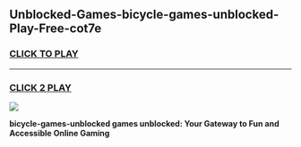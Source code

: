 
## Unblocked-Games-bicycle-games-unblocked-Play-Free-cot7e
<h3>
<a href="https://premium76.site?title=bicycle-games-unblocked&ref=20A">CLICK TO PLAY</a></h3>
<hr>

<h3>
<a href="https://premium76.site?title=bicycle-games-unblocked&ref=20A">CLICK 2 PLAY</a>
  
</h3>

<a href="https://premium76.site?title=bicycle-games-unblocked&ref=20A"><img src="https://clearcache.store/games.png"></a>


**bicycle-games-unblocked games unblocked: Your Gateway to Fun and Accessible Online Gaming**
